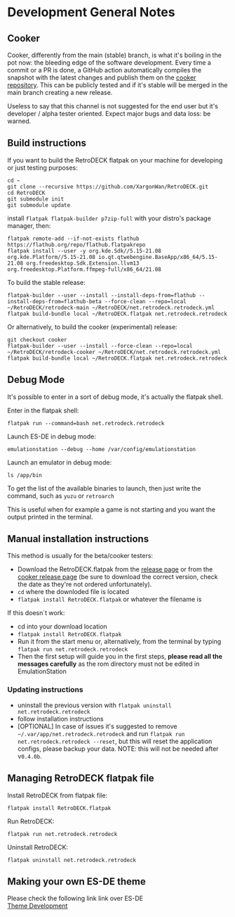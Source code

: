 # Development General Notes

## Cooker
Cooker, differently from the main (stable) branch, is what it's boiling in the pot now: the bleeding edge of the software development.
Every time a commit or a PR is done, a GitHub action automatically compiles the snapshot with the latest changes and publish them on the [cooker repository](https://github.com/XargonWan/RetroDECK-cooker).
This can be publicly tested and if it's stable will be merged in the main branch creating a new release.

Useless to say that this channel is not suggested for the end user but it's developer / alpha tester oriented.
Expect major bugs and data loss: be warned.

## Build instructions

If you want to build the RetroDECK flatpak on your machine for developing or just testing purposes:
```
cd ~
git clone --recursive https://github.com/XargonWan/RetroDECK.git
cd RetroDECK
git submodule init
git submodule update
```

install `flatpak flatpak-builder p7zip-full` with your distro's package manager, then:

```
flatpak remote-add --if-not-exists flathub https://flathub.org/repo/flathub.flatpakrepo
flatpak install --user -y org.kde.Sdk//5.15-21.08 org.kde.Platform//5.15-21.08 io.qt.qtwebengine.BaseApp/x86_64/5.15-21.08 org.freedesktop.Sdk.Extension.llvm13 org.freedesktop.Platform.ffmpeg-full/x86_64/21.08
```

To build the stable release:
```
flatpak-builder --user --install --install-deps-from=flathub --install-deps-from=flathub-beta --force-clean --repo=local ~/RetroDECK/retrodeck-main ~/RetroDECK/net.retrodeck.retrodeck.yml
flatpak build-bundle local ~/RetroDECK.flatpak net.retrodeck.retrodeck
```

Or alternatively, to build the cooker (experimental) release:
```
git checkout cooker
flatpak-builder --user --install --force-clean --repo=local ~/RetroDECK/retrodeck-cooker ~/RetroDECK/net.retrodeck.retrodeck.yml
flatpak build-bundle local ~/RetroDECK.flatpak net.retrodeck.retrodeck
```

## Debug Mode
It's possible to enter in a sort of debug mode, it's actually the flatpak shell.

Enter in the flatpak shell:
```
flatpak run --command=bash net.retrodeck.retrodeck
```

Launch ES-DE in debug mode:
```
emulationstation --debug --home /var/config/emulationstation
```

Launch an emulator in debug mode:
```
ls /app/bin
```
To get the list of the available binaries to launch, then just write the command, such as `yuzu` or `retroarch`

This is useful when for example a game is not starting and you want the output printed in the terminal.

## Manual installation instructions
This method is usually for the beta/cooker testers:
- Download the RetroDECK.flatpak from the [release page](https://github.com/XargonWan/RetroDECK/releases) or from the [cooker release page](https://github.com/XargonWan/RetroDECK-cooker/releases) (be sure to download the correct version, check the date as they're not ordered unfortunately).
- `cd` where the downloded file is located
- `flatpak install RetroDECK.flatpak` or whatever the filename is

If this doesn´t work:
- cd into your download location
- `flatpak install RetroDECK.flatpak`
- Run it from the start menu or, alternatively, from the terminal by typing `flatpak run net.retrodeck.retrodeck`
- Then the first setup will guide you in the first steps, **please read all the messages carefully** as the rom directory must not be edited in EmulationStation

### Updating instructions
- uninstall the previous version with `flatpak uninstall net.retrodeck.retrodeck`
- follow installation instructions
- [OPTIONAL] In case of issues it's suggested to remove `~/.var/app/net.retrodeck.retrodeck` and run `flatpak run net.retrodeck.retrodeck --reset`, but this will reset the application configs, please backup your data.
NOTE: this will not be needed after v`0.4.0b`.

## Managing RetroDECK flatpak file

Install RetroDECK from flatpak file:
```
flatpak install RetroDECK.flatpak
```

Run RetroDECK:
```
flatpak run net.retrodeck.retrodeck
```

Uninstall RetroDECK:
```
flatpak uninstall net.retrodeck.retrodeck
```

## Making your own ES-DE theme
Please check the following link link over ES-DE <br>
[Theme Development ](https://gitlab.com/es-de/emulationstation-de/-/blob/master/THEMES-DEV.md)

